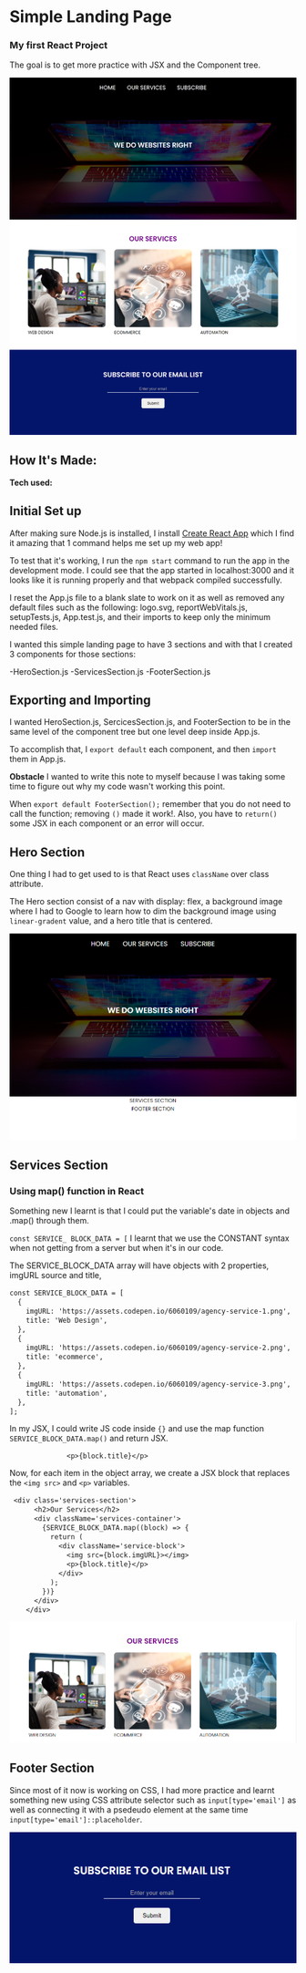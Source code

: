 # Simple Landing Page

### My first React Project

The goal is to get more practice with JSX and the Component tree.

![Agency landing Page](./src/imgs/landing-page-screenshot.png)

## How It's Made:

**Tech used:**

## Initial Set up

After making sure Node.js is installed, I install [Create React App](https://create-react-app.dev/) which I find it amazing that 1 command helps me set up my web app!

To test that it's working, I run the `npm start` command to run the app in the development mode. I could see that the app started in localhost:3000 and it looks like it is running properly and that webpack compiled successfully.

I reset the App.js file to a blank slate to work on it as well as removed any default files such as the following: logo.svg, reportWebVitals.js, setupTests.js, App.test.js, and their imports to keep only the minimum needed files.

I wanted this simple landing page to have 3 sections and with that I created 3 components for those sections:

-HeroSection.js
-ServicesSection.js
-FooterSection.js

## Exporting and Importing

I wanted HeroSection.js, SercicesSection.js, and FooterSection to be in the same level of the component tree but one level deep inside App.js.

To accomplish that, I `export default` each component, and then `import` them in App.js.

**Obstacle** I wanted to write this note to myself because I was taking some time to figure out why my code wasn't working this point.

When `export default FooterSection();` remember that you do not need to call the function; removing `()` made it work!. Also, you have to `return()` some JSX in each component or an error will occur.

## Hero Section

One thing I had to get used to is that React uses `className` over class attribute.

The Hero section consist of a nav with display: flex, a background image where I had to Google to learn how to dim the background image using `linear-gradent` value, and a hero title that is centered.

![Hero section of landing page with navigation and hero title](./src/imgs/hero-section-screenshot.png)

## Services Section

### Using map() function in React

Something new I learnt is that I could put the variable's date in objects and .map() through them.

`const SERVICE_ BLOCK_DATA = [` I learnt that we use the CONSTANT syntax when not getting from a server but when it's in our code.

The SERVICE_BLOCK_DATA array will have objects with 2 properties, imgURL source and title,

```
const SERVICE_BLOCK_DATA = [
  {
    imgURL: 'https://assets.codepen.io/6060109/agency-service-1.png',
    title: 'Web Design',
  },
  {
    imgURL: 'https://assets.codepen.io/6060109/agency-service-2.png',
    title: 'ecommerce',
  },
  {
    imgURL: 'https://assets.codepen.io/6060109/agency-service-3.png',
    title: 'automation',
  },
];
```

In my JSX, I could write JS code inside `{}` and use the map function `SERVICE_BLOCK_DATA.map()` and return JSX.

```<img src={block.imgURL}></img>
              <p>{block.title}</p>
```

Now, for each item in the object array, we create a JSX block that replaces the `<img src>` and `<p>` variables.

```
 <div class='services-section'>
      <h2>Our Services</h2>
      <div className='services-container'>
        {SERVICE_BLOCK_DATA.map((block) => {
          return (
            <div className='service-block'>
              <img src={block.imgURL}></img>
              <p>{block.title}</p>
            </div>
          );
        })}
      </div>
    </div>
```

![services section of simple landing page with 3 blocks for web design, ecommerce, and automation](./src/imgs/services-section.png)

## Footer Section

Since most of it now is working on CSS, I had more practice and learnt something new using CSS attribute selector such as `input[type='email']` as well as connecting it with a psedeudo element at the same time `input[type='email']::placeholder`.

![footer section mailing list](./src/imgs/footer-section.png)
